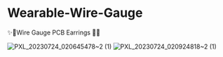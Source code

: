 # Wearable-Wire-Gauge
✨🖤Wire Gauge PCB Earrings 🖤✨

![PXL_20230724_020645478~2 (1)](https://github.com/ayesha-sparkletronics/Wearable-Wire-Gauge/assets/144564184/3ca926d8-ae12-4a59-877f-5a7ee80f09d2)
![PXL_20230724_020924818~2 (1)](https://github.com/ayesha-sparkletronics/Wearable-Wire-Gauge/assets/144564184/faeabd12-7edf-4367-8ffe-5aa38359aa7b)
